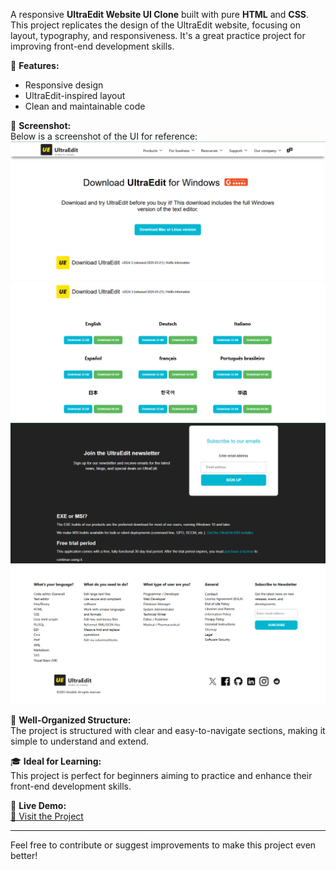 A responsive **UltraEdit Website UI Clone** built with pure **HTML** and **CSS**. This project replicates the design of the UltraEdit website, focusing on layout, typography, and responsiveness. It's a great practice project for improving front-end development skills.

🌟 **Features:**
- Responsive design
- UltraEdit-inspired layout
- Clean and maintainable code

📸 **Screenshot:**  
Below is a screenshot of the UI for reference:  
![UltraEdit Clone Screenshot](./screenshot/screenshot1.png)
![UltraEdit Clone Screenshot](./screenshot/screenshot2.png)
![UltraEdit Clone Screenshot](./screenshot/screenshot3.png)
![UltraEdit Clone Screenshot](./screenshot/screenshot4.png)

📂 **Well-Organized Structure:**  
The project is structured with clear and easy-to-navigate sections, making it simple to understand and extend.

🎓 **Ideal for Learning:**  
This project is perfect for beginners aiming to practice and enhance their front-end development skills.

🚀 **Live Demo:**  
[🔗 Visit the Project](https://shouvikmistry.github.io/UltraEdit-UI-Clone/)

---
Feel free to contribute or suggest improvements to make this project even better!